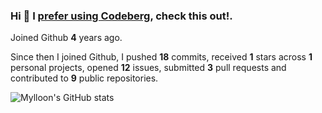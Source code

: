 ### Hi 👋 I [prefer using Codeberg](https://codeberg.org/Mylloon/Mylloon), check this out!.

Joined Github **4** years ago.

Since then I joined Github, I pushed **18** commits, received **1** stars across **1** personal projects, opened **12** issues, submitted **3** pull requests and contributed to **9** public repositories.

![Mylloon's GitHub stats](https://github-readme-stats.vercel.app/api?username=Mylloon&show_icons=true&theme=dracula)
